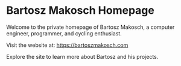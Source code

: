# Bartosz Makosch Homepage

Welcome to the private homepage of Bartosz Makosch, a computer engineer, programmer, and cycling enthusiast.

Visit the website at: https://bartoszmakosch.com

Explore the site to learn more about Bartosz and his projects.